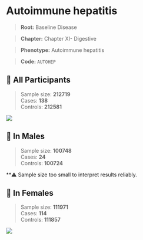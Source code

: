 # Autoimmune hepatitis

> **Root:** Baseline Disease  

> **Chapter:** Chapter XI- Digestive  

> **Phenotype:** Autoimmune hepatitis  

> **Code:** `AUTOHEP`

## 🧪 All Participants  
> Sample size: **212719**  
> Cases: **138**  
> Controls: **212581**
<img src="/Disease/Figures/ALL/Incidence/AUTOHEP.png"/>
<CsvTable src="/Disease_Data/ALL/Incidence/COX_AUTOHEP.csv" label="🔍 View full results" />

## 👨 In Males  
> Sample size: **100748**  
> Cases: **24**  
> Controls: **100724**

**⚠️ Sample size too small to interpret results reliably.


## 👩 In Females  
> Sample size: **111971**  
> Cases: **114**  
> Controls: **111857**
<img src="/Disease/Figures/Female/Incidence/AUTOHEP.png"/>
<CsvTable src="/Disease_Data/Female/Incidence/COX_AUTOHEP.csv" label="🔍 View full results" />
